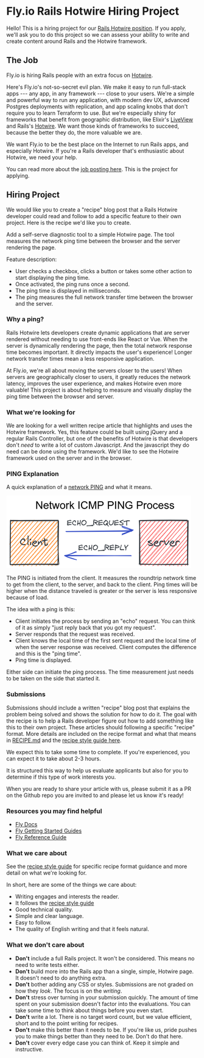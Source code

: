 # Fly.io Rails Hotwire Hiring Project

Hello! This is a hiring project for our [Rails Hotwire position](https://fly.io/jobs/rails-specialist/). If you apply, we'll ask you to do this project so we can assess your ability to write and create content around Rails and the Hotwire framework.

## The Job

Fly.io is hiring Rails people with an extra focus on [Hotwire](https://hotwired.dev/).

Here's Fly.io's not-so-secret evil plan. We make it easy to run full-stack apps --- any app, in any framework --- close to your users. We're a simple and powerful way to run any application, with modern dev UX, advanced Postgres deployments with replication, and app scaling knobs that don't require you to learn Terraform to use. But we're especially shiny for frameworks that benefit from geographic distribution, like Elixir's [LiveView](https://fly.io/blog/how-we-got-to-liveview/) and Rails's [Hotwire](https://hotwired.dev/). We want those kinds of frameworks to succeed, because the better they do, the more valuable we are.

We want Fly.io to be the best place on the Internet to run Rails apps, and especially Hotwire. If you're a Rails developer that's enthusiastic about Hotwire, we need your help.

You can read more about the [job posting here](https://fly.io/jobs/rails-specialist/). This is the project for applying.

## Hiring Project

We would like you to create a "recipe" blog post that a Rails Hotwire developer could read and follow to add a specific feature to their own project. Here is the recipe we'd like you to create.

Add a self-serve diagnostic tool to a simple Hotwire page. The tool measures the network ping time between the browser and the server rendering the page.

Feature description:

- User checks a checkbox, clicks a button or takes some other action to start displaying the ping time.
- Once activated, the ping runs once a second.
- The ping time is displayed in milliseconds.
- The ping measures the full network transfer time between the browser and the server.

### Why a ping?

Rails Hotwire lets developers create dynamic applications that are server rendered without needing to use front-ends like React or Vue. When the server is dynamically rendering the page, then the total network response time becomes important. It directly impacts the user's experience! Longer network transfer times mean a less responsive application.

At Fly.io, we're all about moving the servers closer to the users! When servers are geographically closer to users, it greatly reduces the network latency, improves the user experience, and makes Hotwire even more valuable! This project is about helping to measure and visually display the ping time between the browser and server.

### What we're looking for

We are looking for a well written recipe article that highlights and uses the Hotwire framework. Yes, this feature could be built using jQuery and a regular Rails Controller, but one of the benefits of Hotwire is that developers don't _need_ to write a lot of custom Javascript. And the javascript they do need can be done using the framework. We'd like to see the Hotwire framework used on the server and in the browser.

### PING Explanation

A quick explanation of a [network PING](https://www.activexperts.com/network-component/tutorials/ping/) and what it means.

![Network ICMP Ping process graphic](./network-ping-process.png)

The PING is initiated from the client. It measures the roundtrip network time to get from the client, to the server, and back to the client. Ping times will be higher when the distance traveled is greater or the server is less responsive because of load.

The idea with a ping is this:

- Client initiates the process by sending an "echo" request. You can think of it as simply "just reply back that you got my request".
- Server responds that the request was received.
- Client knows the local time of the first sent request and the local time of when the server response was received. Client computes the difference and this is the "ping time".
- Ping time is displayed.

Either side can initiate the ping process. The time measurement just needs to be taken on the side that started it.

### Submissions

Submissions should include a written "recipe" blog post that explains the problem being solved and shows the solution for how to do it. The goal with the recipe is to help a Rails developer figure out how to add something like this to their own project. These articles should following a specific "recipe" format. More details are included on the recipe format and what that means in [RECIPE.md](./RECIPE.md) and the [recipe style guide here](./RECIPE_STYLE_GUIDE.md).

We expect this to take some time to complete. If you're experienced, you can expect it to take about 2-3 hours.

It is structured this way to help us evaluate applicants but also for you to determine if this type of work interests you.

When you are ready to share your article with us, please submit it as a PR on the Github repo you are invited to and please let us know it's ready!

### Resources you may find helpful

- [Fly Docs](https://fly.io/docs/introduction/)
- [Fly Getting Started Guides](https://fly.io/docs/getting-started/)
- [Fly Reference Guide](https://fly.io/docs/reference/)

### What we care about

See the [recipe style guide](./RECIPE_STYLE_GUIDE.md) for specific recipe format guidance and more detail on what we're looking for.

In short, here are some of the things we care about:

- Writing engages and interests the reader.
- It follows the [recipe style guide](./RECIPE_STYLE_GUIDE.md)
- Good technical quality.
- Simple and clear language.
- Easy to follow.
- The quality of English writing and that it feels natural.

### What we don't care about

- **Don't** include a full Rails project. It won't be considered. This means no need to write tests either.
- **Don't** build more into the Rails app than a single, simple, Hotwire page. It doesn't need to do anything extra.
- **Don't** bother adding any CSS or styles. Submissions are not graded on how they _look_. The focus is on the _writing_.
- **Don't** stress over turning in your submission quickly. The amount of time spent on your submission doesn't factor into the evaluations. You can take some time to think about things before you even start.
- **Don't** write a lot. There is no target word count, but we value efficient, short and to the point writing for recipes.
- **Don't** make this better than it needs to be. If you're like us, pride pushes you to make things better than they need to be. Don't do that here.
- **Don't** cover every edge case you can think of. Keep it simple and instructive.
